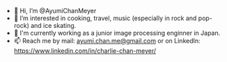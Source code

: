 - 👋 Hi, I’m @AyumiChanMeyer
- 👀 I’m interested in cooking, travel, music (especially in rock and pop-rock) and ice skating.
- 🌱 I'm currently working as a junior image processing enginner in Japan.
- 📫 Reach me by mail: ayumi.chan.me@gmail.com or on LinkedIn: https://www.linkedin.com/in/charlie-chan-meyer/

<!---
CharlieChanMeyer/CharlieChanMeyer is a ✨ special ✨ repository because its `README.md` (this file) appears on your GitHub profile.
You can click the Preview link to take a look at your changes.
--->
